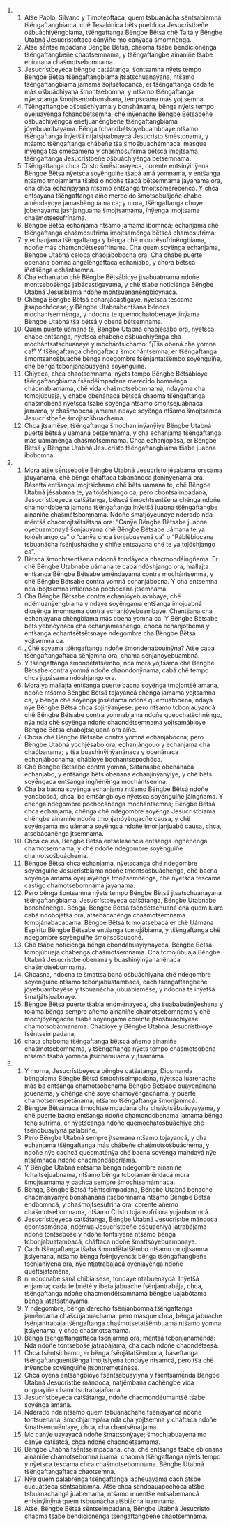 <ol>
  <li>
    <ol>
      <li>Ats̈e Pablo, Silvano y Timotéoftaca, quem tsbuanácha sëntsabiamná ts̈ëngaftangbiama, chë Tesalónica bëts puebloca Jesucrístbeñe os̈buáchiyëngbiama, ts̈ëngaftanga Bëngbe Bëtsá chë Taitá y Bëngbe Utabná Jesucrístoftaca cánÿiñe mo canÿacá s̈momnënga.</li>
      <li>Ats̈e së́ntseimpadana Bëngbe Bëtsá, chaoma ts̈abe bendicionënga ts̈ëngaftangbeñe chaotsemnama, y ts̈ëngaftangbe ainaniñe ts̈abe ebionana chas̈motsebomnama.</li>
      <li>Jesucrístbeyeca bëngbe cats̈átanga, s̈ontsamna nÿets tempo Bëngbe Bëtsá ts̈ëngaftangbiama jtsatschuanayana, nts̈amo ts̈ëngaftangbiama jamama s̈ojtsëtocancá, er ts̈ëngaftanga cada te más os̈buáchiyana s̈montsebomna, y nts̈amo ts̈ëngaftanga nÿetscanga s̈mojtsenbobonshana, tempscama más yojtsemna.</li>
      <li>Ts̈ëngaftangbe os̈buáchiyama y bonshánama, bënga nÿets tempo oyejuayënga fchandbétsemna, chë ínÿenache Bëngbe Bëtsábeñe os̈buachiyëngcá enefjuanë́ngbeñe ts̈ëngaftangbiama jóyebuambayama. Bënga fchandbétsoyebuambnaye nts̈amo ts̈ëngaftanga inÿets̈á ntjatsjuabnaycá Jesucristo s̈më́stonama, y nts̈amo ts̈ëngaftanga chábeñe ts̈a s̈mos̈buachémnaca, masque ínÿenga ts̈a cmë́camena y chas̈mosufrima bëtscá imojtsama, ts̈ëngaftanga Jesucrístbeñe os̈buáchiyënga bétsemnama.</li>
      <li>Ts̈ëngaftanga chca Cristo s̈më́stonayeca, corente entsinÿinÿena Bëngbe Bëtsá nÿetsca soyënguiñe ts̈abá amá yomnama, y ents̈anga nts̈amo tmojamama ts̈abá o ndoñe ts̈abá bétsemnama jayanama ora, cha chca echanjayana nts̈amo ents̈anga tmojtsomerecencá. Y chca entsayana ts̈ëngaftanga aíñe merecido s̈motsobuájoñe chabe amë́ndayoye jamashënguama ca; y mora, ts̈ëngaftanga choye jobenayama jashjanguama s̈mojtsamama, ínÿenga imojtsama chas̈motsesufrínama.</li>
      <li>Bëngbe Bëtsá echanjama nts̈amo jamama ibomncá; echanjama chë ts̈ëngaftanga chas̈mosufrima imojtsamënga bëtscá chamosufrima;</li>
      <li>y echanjama ts̈ëngaftanga y bënga chë mondësufrinëngbiama, ndoñe más chamondë́tsesufrinama. Cha quem soyënga echanjama, Bëngbe Utabná celoca chaojábobocna ora. Cha chabe puerte obenana bomna angelë́ngaftaca echanjabo, y chora bëtscá iñets̈ënga echántsemna.</li>
      <li>Cha echanjabo chë Bëngbe Bëtsábioye jtsabuatmama ndoñe montsebos̈ënga jabácastigayama, y chë ts̈abe noticiënga Bëngbe Utabná Jesusbiama ndoñe montsuenanë́ngbioynaca.</li>
      <li>Chënga Bëngbe Bëtsá echanjácastigaye, nÿetsca tescama jtsapochócase; y Bëngbe Utabnábents̈ana bënoca mochantsemnënga, y ndocna te quemochatobenaye jinÿama Bëngbe Utabná ts̈a bëtsá y obená bétsemnama.</li>
      <li>Quem puerte uámana te, Bëngbe Utabná chaojésabo ora, nÿetsca chabe ents̈anga, nÿetsca chábeñe os̈buáchiyënga cha mochántsatschuanaye y mochántsichamo: “¡Ts̈a obená cha yomna ca!” Y ts̈ëngaftanga chë́ngaftaca s̈mochántsemna, er ts̈ëngaftanga s̈montsanos̈buaché bënga ndegombre fsënjántats̈ëmbo soyënguiñe, chë bënga tcbonjanabuayená soyënguiñe.</li>
      <li>Chíyeca, chca chaotsemnama, nÿets tempo Bëngbe Bëtsábioye ts̈ëngaftangbiama fsëndëimpadana merecido bomnënga chácmabiamama, chë vida chas̈motsebomnama, ndayama cha tcmojúbuaja, y chabe obenánaca bëtscá chaoma ts̈ëngaftanga chas̈mobená nÿetsca ts̈abe soyënga nts̈amo s̈mojtsejuabnacá jamama, y chas̈mobená jamama ndaye soyënga nts̈amo s̈mojtsamcá, Jesucrístbeñe s̈mojtsos̈buáchema.</li>
      <li>Chca jtsamëse, ts̈ëngaftanga s̈mochanjínÿanÿiye Bëngbe Utabná puerte bëtsá y uamaná bétsemnama, y cha echanjama ts̈ëngaftanga más uámanënga chas̈motsemnama. Chca echanjopása, er Bëngbe Bëtsá y Bëngbe Utabná Jesucristo ts̈ëngaftangbiama ts̈abe juabna ibobomna.</li>
    </ol>
  </li>
  <li>
    <ol>
      <li>Mora ats̈e së́ntsebos̈e Bëngbe Utabná Jesucristo jésabama orscama jáuyanama, chë bënga cháftaca tsbanánoca jteninÿenama ora. Básefta ents̈anga imojtsichamo chë bëts uámana te, chë Bëngbe Utabná jésabama te, ya tojóshjango ca; pero cbontsaimpadana, Jesucrístbeyeca cats̈átanga, bëtscá s̈mochtsents̈ena chënga ndoñe chamondobená jamana ts̈ëngaftanga inÿets̈á juabna ts̈ëngaftangbe ainaniñe chas̈mátsbomnama. Ndoñe s̈matjóyeunaye nderado nda mënts̈á chacmojtsëtsëtsná ora: “Canÿe Bëngbe Bëtsabe juabna oyebuambnayá s̈onjáuyana chë Bëngbe Bëtsabe uámana te ya tojóshjango ca” o “canÿa chca s̈onjabuayená ca” o “Páblëbiocana tsbuanácha fsënjushache y chiñe entsayana chë te ya tojóshjango ca”.</li>
      <li>Bëtscá s̈mochtsents̈ena ndocná tondáyeca chacmondáingñema. Er chë Bëngbe Utabnabe uámana te cabá ndóshjango ora, mallajta ents̈anga Bëngbe Bëtsabe amë́ndayama contra mochántsemna, y chë Bëngbe Bëtsabe contra yomná echanjábocna. Y cha entsemna nda ibojtsemna infiernoca pochocaná jtsemnama.</li>
      <li>Cha Bëngbe Bëtsabe contra echanjóyebuambaye, chë ndëmuanÿengbiama y ndaye soyëngama ents̈anga imojuabná diosënga imomnama contra echanjóyebuambaye. Chents̈ana cha echanjayana chëngbiama más obená yomna ca. Y Bëngbe Bëtsabe bëts yebnóynaca cha echanjámashëngo, choca echanjótbema y ents̈anga echantsë́tsëtsnaye ndegombre cha Bëngbe Bëtsá yojtsemna ca.</li>
      <li>¿Chë soyama ts̈ëngaftanga ndoñe s̈mondenabouínÿna? Ats̈e cabá ts̈ëngaftangaftaca sënjamna ora, chama sënjanoyebuambná.</li>
      <li>Y ts̈ëngaftanga s̈mondë́tats̈ëmbo, nda mora yojtsama chë Bëngbe Bëtsabe contra yomná ndoñe chaondonÿnama, cabá chë tempo chca jopásama ndóshjango ora.</li>
      <li>Mora ya mallajta ents̈anga puerte bacna soyënga tmojonts̈é amana, ndoñe nts̈amo Bëngbe Bëtsá tojayancá chënga jamama yojtsamna ca, y bënga chë soyënga josértama ndoñe quemuátobena, ndayá nÿe Bëngbe Bëtsá chca s̈ojinÿanÿese; pero nts̈amo tcbonjauyancá chë Bëngbe Bëtsabe contra yomnabiama ndoñe queochatëchnëngo, nÿa nda chë soyënga ndoñe chaondë́tsemnama yojtsamábioye Bëngbe Bëtsá chabojtsejuaná ora aíñe.</li>
      <li>Chora chë Bëngbe Bëtsabe contra yomná echanjábocna; pero Bëngbe Utabná yochjésabo ora, echanjángouo y echanjama cha chaóbanama; y ts̈a buashinÿinÿanánaca y obenánaca echanjábocnama, chábioye bochantsepochóca.</li>
      <li>Chë Bëngbe Bëtsabe contra yomná, Satanasbe obenánaca echanjabo, y ents̈anga bëts obenana echanjínÿanÿiye, y chë bëts soyë́ngaca ents̈anga ingñénënga mochántsemna.</li>
      <li>Cha ba bacna soyënga echanjama nts̈amo Bëngbe Bëtsá ndoñe yondbos̈cá, chca, ba ents̈ángbioye nÿetsca soyënguiñe jáingñama. Y chënga ndegombre pochocánënga mochántsemna; Bëngbe Bëtsá chca echanjama, chënga chë ndegombre soyënga Jesucristbiama chëngbe ainaniñe ndoñe tmonjanóyëngacñe causa, y chë soyëngama mo uámana soyëngcá ndoñe tmonjanjuabó causa, chca, atsebácanënga jtsemnama.</li>
      <li>Chca causa, Bëngbe Bëtsá entseleséncia ents̈anga ingñénënga chamotsemnama, y chë ndoñe ndegombre soyënguiñe chamotsos̈buáchema.</li>
      <li>Bëngbe Bëtsá chca echanjama, nÿetscanga chë ndegombre soyënguiñe Jesucristbiama ndoñe tmontsos̈buáchenga, chë bacna soyënga amama oyejuayënga tmojtsemnënga, chë nÿetsca tescama castigo chamotsebomnama jayanama.</li>
      <li>Pero bënga s̈ontsamna nÿets tempo Bëngbe Bëtsá jtsatschuanayana ts̈ëngaftangbiama, Jesucrístbeyeca cats̈átanga, Bëngbe Utabnabe bonshánënga. Bënga, Bëngbe Bëtsá fsëndëtschuaná cha quem luare cabá ndobojáts̈a ora, atsebácanënga chas̈motsemnama tcmojánabacacama. Bëngbe Bëtsá tcmojatsebacá er chë Uámana Espíritu Bëngbe Bëtsabe ents̈anga tcmojábiama, y ts̈ëngaftanga chë ndegombre soyënguiñe s̈mojtsos̈buaché.</li>
      <li>Chë ts̈abe noticiënga bënga cbondábuayiynayeca, Bëngbe Bëtsá tcmojúbuaja chábenga chas̈motsemnama. Cha tcmojúbuaja Bëngbe Utabná Jesucristbe obenana y buashinÿinÿanánënaca chas̈motsebomnama.</li>
      <li>Chcasna, ndocna te s̈mattsajbaná os̈buáchiyana chë ndegombre soyënguiñe nts̈amo tcbonjabuatambacá, cach ts̈ëngaftangbeñe jóyebuambayëse y tsbuanácha jubuábiamëse, y ndocna te inÿets̈á s̈matjátsjuabnaye.</li>
      <li>Bëngbe Bëtsá puerte ts̈abia endmë́nayeca, cha s̈uababuánÿeshana y tojama bënga sempre añemo ainaniñe chamotsebomnama y chë mochjóyëngacñe ts̈abe soyëngama corente jtsos̈buáchiyëse chamotsobátmanama. Chábioye y Bëngbe Utabná Jesucrístbioye fsë́ntseimpadana,</li>
      <li>chata chaboma ts̈ëngaftanga bëtscá añemo ainaniñe chas̈motsebomnama, y ts̈ëngaftanga nÿets tempo chas̈motsobena nts̈amo ts̈abá yomncá jtsichámuama y jtsamama.</li>
    </ol>
  </li>
  <li>
    <ol>
      <li>Y morna, Jesucrístbeyeca bëngbe cats̈átanga, Diosmanda bëngbiama Bëngbe Bëtsá s̈mochtseimpadana, nÿetsca luarenache más ba ents̈anga chamotsobenama Bëngbe Bëtsabe buayenánana jouenama, y chënga chë soye chamóyëngacñama, y puerte chamotserrespetánama, nts̈amo ts̈ëngaftanga s̈monjanmcá.</li>
      <li>Bëngbe Bëtsánaca s̈mochtseimpadana cha chas̈otsëbuáuyayama, y chë puerte bacna ents̈anga ndoñe chamondobenama jamama bënga fchaisufrima, er nÿetscanga ndoñe quemochatos̈buáchiye chë fsëndbuayiyná palabriñe.</li>
      <li>Pero Bëngbe Utabná sempre jtsamana nts̈amo tojayancá, y cha echanjama ts̈ëngaftanga más chábeñe chas̈motsos̈buáchema, y ndoñe nÿe cachcá quecmatë́nÿa chë bacna soyënga mandayá nÿe nts̈ámnaca ndoñe chacmondáborlama.</li>
      <li>Y Bëngbe Utabná entsama bënga ndegombre ainaniñe fchaitsejuabnama, nts̈amo bënga tcbojanamëndacá mora s̈mojtsamama y cachcá sempre s̈mochtsamámnaca.</li>
      <li>Bënga, Bëngbe Bëtsá fsë́ntseimpadana, Bëngbe Utabná benache chacmanÿanÿé bonshánana jtsebomnama nts̈amo Bëngbe Bëtsá endbomncá, y chas̈mojtsesufrina ora, corente añemo chas̈motsebomnama, nts̈amo Cristo tojansufrí ora yojanbomncá.</li>
      <li>Jesucrístbeyeca cats̈átanga, Bëngbe Utabná Jesucristbe mándoca cbontsamë́nda, ndëmua Jesucrístbeñe os̈buachiyá jatrabájama ndoñe tontsebos̈e y ndoñe tontsiyena nts̈amo bënga tcbonjabuatambacá, cháftaca ndoñe s̈mattsóyebuambnaye.</li>
      <li>Cach ts̈ëngaftanga ts̈abá s̈mondë́tats̈ëmbo nts̈amo cmojtsamna jtsiyenana, nts̈amo bënga fsënjoyencá: bënga ts̈ëngaftangbeñe fsënjaniyena ora, nÿe ntjatrabajacá oyënjayënga ndoñe queftsjatsmëna,</li>
      <li>ni ndocnabe saná chibiáisese, tondaye ntabuenaycá. Inÿets̈á enjamna; cada te bnëté y ibeta jabuache fsënjantrabája, chca, ts̈ëngaftanga ndoñe chacmondë́tsamnama bëngbe uajabótama bënga jatats̈atnayama.</li>
      <li>Y ndegombre, bënga derecho fsënjánbomna ts̈ëngaftanga jamë́ndama chas̈cújabuachama; pero masque chca, bënga jabuache fsënjantrabája ts̈ëngaftanga chas̈motsetats̈ëmbuama nts̈amo yomna jtsiyenama, y chca chas̈motsamama.</li>
      <li>Bënga ts̈ëngaftangaftaca fsënjamna ora, mënts̈á tcbonjanamëndá: Nda ndoñe tontsebos̈e jatrabájama, cha cach ndoñe chaondëtsesá.</li>
      <li>Chca fsë́ntsichamo, er bënga fsënjátats̈ëmbona, báseftanga ts̈ëngaftanguents̈ënga imojtsiyena tondaye ntsamcá, pero ts̈a chë ínÿengbe soyënguiñe jtsontremeténëse.</li>
      <li>Chca oyena ents̈ángbioye fsëntsabuayiyná y fsëntsamë́nda Bëngbe Utabná Jesucristbe mándoca, natjë́mbana cachëngbe vida onguayiñe chamotsotrabájañama.</li>
      <li>Jesucrístbeyeca cats̈átanga, ndoñe chacmondëumants̈é ts̈abe soyënga amana.</li>
      <li>Nderado nda nts̈amo quem tsbuanáchañe fsënjayancá ndoñe tontsuenana, s̈mochjarrepára nda cha yojtsemna y cháftaca ndoñe s̈mattsencuéntaye, chca, cha chaotsëuatjama.</li>
      <li>Mo canÿe uayayacá ndoñe s̈mattsonÿaye; s̈mochjabuayená mo canÿe cats̈atcá, chca ndoñe chaondë́tsamama.</li>
      <li>Bëngbe Utabná fsë́ntseimpadana, cha, chë ents̈anga ts̈abe ebionana ainaniñe chamotsebomna iuamá, chaoma ts̈ëngaftanga nÿets tempo y nÿetsca tescama chca chas̈motsebomnama. Bëngbe Utabná ts̈ëngaftangaftaca chaotsemna.</li>
      <li>Nÿe quem palabrënga ts̈ëngaftanga jacheuayama cach ats̈be cucuáts̈eca sëntsabiamná. Ats̈e chca sëndbauapochóca ats̈be tsbuanachangá juabemama; nts̈amo muents̈e entsabemancá entsinÿinÿná quem tsbuanácha ats̈biácha iuamnama.</li>
      <li>Ats̈e, Bëngbe Bëtsá së́ntseimpadana, Bëngbe Utabná Jesucristo chaoma ts̈abe bendicionënga ts̈ëngaftangbeñe chaotsemnama.</li>
    </ol>
  </li>
</ol>
